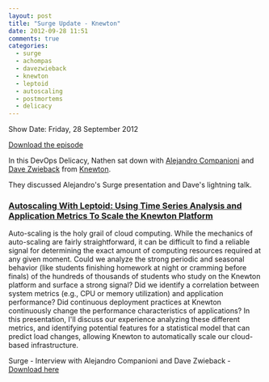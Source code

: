 ```yaml
---
layout: post
title: "Surge Update - Knewton"
date: 2012-09-28 11:51
comments: true
categories: 
  - surge
  - achompas
  - davezwieback
  - knewton
  - leptoid
  - autoscaling
  - postmortems
  - delicacy
---
```

Show Date:  Friday, 28 September 2012

[Download the episode](http://traffic.libsyn.com/foodfight/Surge-3-Knewton.mp3)

In this DevOps Delicacy, Nathen sat down with [Alejandro Companioni](https://twitter.com/achompas) and [Dave Zwieback](https://twitter.com/davezwieback) from [Knewton](http://www.knewton.com/).

They discussed Alejandro's Surge presentation and Dave's lightning talk.

<!-- more -->


### [Autoscaling With Leptoid: Using Time Series Analysis and Application Metrics To Scale the Knewton Platform](http://omniti.com/surge/2012/sessions/autoscaling-with-leptoid-using-time-series-analysis-and-application-metrics-to-scale-the-knewton-platform)

Auto-scaling is the holy grail of cloud computing. While the mechanics of auto-scaling are fairly straightforward, it can be difficult to find a reliable signal for determining the exact amount of computing resources required at any given moment. Could we analyze the strong periodic and seasonal behavior (like students finishing homework at night or cramming before finals) of the hundreds of thousands of students who study on the Knewton platform and surface a strong signal? Did we identify a correlation between system metrics (e.g., CPU or memory utilization) and application performance? Did continuous deployment practices at Knewton continuously change the performance characteristics of applications? In this presentation, I'll discuss our experience analyzing these different metrics, and identifying potential features for a statistical model that can predict load changes, allowing Knewton to automatically scale our cloud-based infrastructure.

Surge - Interview with Alejandro Companioni and Dave Zwieback -  [Download here](http://traffic.libsyn.com/foodfight/Surge-3-Knewton.mp3)

